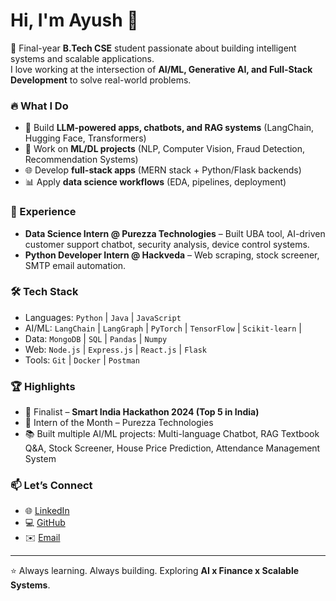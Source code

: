 # Hi, I'm Ayush 👋

🚀 Final-year **B.Tech CSE** student passionate about building intelligent systems and scalable applications.  
I love working at the intersection of **AI/ML, Generative AI, and Full-Stack Development** to solve real-world problems.  

### 🔥 What I Do
- 🤖 Build **LLM-powered apps, chatbots, and RAG systems** (LangChain, Hugging Face, Transformers)  
- 🧠 Work on **ML/DL projects** (NLP, Computer Vision, Fraud Detection, Recommendation Systems)  
- 🌐 Develop **full-stack apps** (MERN stack + Python/Flask backends)  
- 📊 Apply **data science workflows** (EDA, pipelines, deployment)  

### 💼 Experience
- **Data Science Intern @ Purezza Technologies** – Built UBA tool, AI-driven customer support chatbot, security analysis, device control systems.  
- **Python Developer Intern @ Hackveda** – Web scraping, stock screener, SMTP email automation.  

### 🛠 Tech Stack
- Languages: `Python` | `Java` | `JavaScript`  
- AI/ML: `LangChain` | `LangGraph` | `PyTorch` | `TensorFlow` | `Scikit-learn` |   
- Data: `MongoDB` | `SQL` | `Pandas` | `Numpy`  
- Web: `Node.js` | `Express.js` | `React.js` | `Flask`  
- Tools: `Git` | `Docker` | `Postman`  

### 🏆 Highlights
- 🥇 Finalist – **Smart India Hackathon 2024 (Top 5 in India)**  
- 🏅 Intern of the Month – Purezza Technologies  
- 📚 Built multiple AI/ML projects: Multi-language Chatbot, RAG Textbook Q&A, Stock Screener, House Price Prediction, Attendance Management System  

### 📫 Let’s Connect
- 🌐 [LinkedIn](https://www.linkedin.com/in/devani18/)  
- 💻 [GitHub](https://github.com/AYUSHDEVANI)  
- ✉️ [Email](mailto:ayushdevani0018@gmail.com)  

---
⭐ Always learning. Always building. Exploring **AI x Finance x Scalable Systems**.
